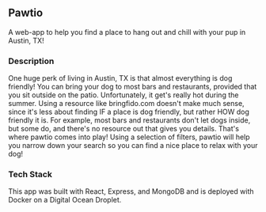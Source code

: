## Pawtio

A web-app to help you find a place to hang out and chill with your pup in Austin, TX!

### Description
One huge perk of living in Austin, TX is that almost everything is dog friendly! You can bring your dog to most bars and restaurants, provided that you sit outside on the patio. Unfortunately, it get's really hot during the summer. Using a resource like bringfido.com doesn't make much sense, since it's less about finding IF a place is dog friendly, but rather HOW dog friendly it is. For example, most bars and restaurants don't let dogs inside, but some do, and there's no resource out that gives you details. That's where pawtio comes into play! Using a selection of filters, pawtio will help you narrow down your search so you can find a nice place to relax with your dog!

### Tech Stack
This app was built with React, Express, and MongoDB and is deployed with Docker on a Digital Ocean Droplet.